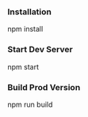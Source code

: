 ### Installation
npm install

### Start Dev Server
npm start

### Build Prod Version
npm run build


